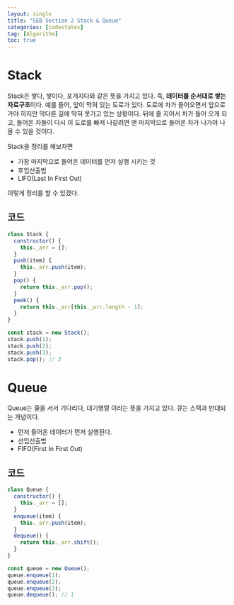 ```yaml
---
layout: single
title: "SEB Section 2 Stack & Queue"
categories: [codestates]
tag: [Algorithm]
toc: true
---
```


# Stack

Stack은 쌓다, 쌓이다, 포개지다와 같은 뜻을 가지고 있다. 즉, **데이터를 순서대로 쌓는 자료구조**이다.
예를 들어, 앞이 막혀 있는 도로가 있다. 도로에 차가 들어오면서 앞으로 가야 하지만 막다른 길에 막혀 못가고 있는 상황이다.
뒤에 줄 지어서 차가 들어 오게 되고, 들어온 차들이 다시 이 도로를 빠져 나갈려면 맨 마지막으로 들어온 차가 나가야 나올 수 있을 것이다.

Stack을 정리를 해보자면

- 가장 마지막으로 들어온 데이터를 먼저 실행 시키는 것
- 후입선출법
- LIFO(Last In First Out)

이렇게 정리를 할 수 있겠다.

## 코드

```js
class Stack {
  constructor() {
    this._arr = [];
  }
  push(item) {
    this._arr.push(item);
  }
  pop() {
    return this._arr.pop();
  }
  peek() {
    return this._arr[this._arr.length - 1];
  }
}

const stack = new Stack();
stack.push(1);
stack.push(2);
stack.push(3);
stack.pop(); // 3
```

# Queue

Queue는 줄을 서서 기다리다, 대기행렬 이라는 뜻을 가지고 있다. 큐는 스택과 반대되는 개념이다.

- 먼저 들어온 데이터가 먼저 실행된다.
- 선입선출법
- FIFO(First In First Out)

## 코드

```js
class Queue {
  constructor() {
    this._arr = [];
  }
  enqueue(item) {
    this._arr.push(item);
  }
  dequeue() {
    return this._arr.shift();
  }
}

const queue = new Queue();
queue.enqueue(1);
queue.enqueue(2);
queue.enqueue(3);
queue.dequeue(); // 1
```
